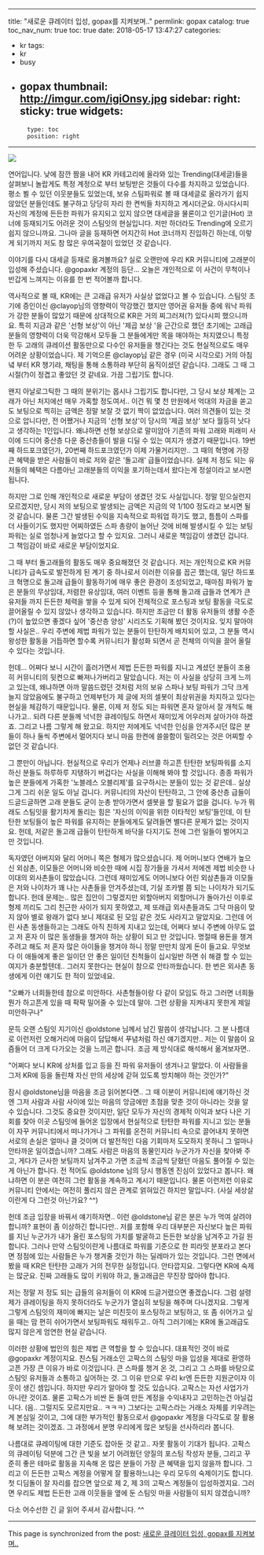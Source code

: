 
---
title: "새로운 큐레이터 입성, gopax를 지켜보며.."
permlink: gopax
catalog: true
toc_nav_num: true
toc: true
date: 2018-05-17 13:47:27
categories:
- kr
tags:
- kr
- busy
- gopax
thumbnail: http://imgur.com/igiOnsy.jpg
sidebar:
    right:
        sticky: true
widgets:
    -
        type: toc
        position: right
---


![](http://imgur.com/igiOnsy.jpg)

연어입니다. 낮에 잠깐 짬을 내어 KR 카테고리에 올라와 있는 Trending(대세글)들을 살펴보니 놀랍게도 특정 계정으로 부터 보팅받은 것들이 다수를 차지하고 있었습니다. 평소 뵐 수 있던 이웃분들도 있었는데, 보유 스팀파워로 볼 때 대세글로 올라가기 쉽지 않았던 분들인데도 불구하고 당당히 자리 한 켠씩들 차지하고 계시더군요. 아시다시피 자신의 계정에 든든한 파워가 유지되고 있지 않으면 대세글을 물론이고 인기글(Hot) 코너에 등재되기도 어려운 것이 스팀잇의 현실입니다. 저만 하더라도 Trending에 오르기 쉽지 않으니까요. 그나마 글을 등재하면 어지간히 Hot 코너까지 진입하긴 하는데, 이렇게 되기까지 저도 참 많은 우여곡절이 있었던 것 같습니다.

이야기를 다시 대세글 등재로 옮겨볼까요? 실로 오랜만에 우리  KR 커뮤니티에 고래분이 입성해 주셨습니다. @gopaxkr 계정의 등단... 오늘은 개인적으로 이 사건이 무척이나 반갑게 느껴지는 이유를 한 번 적어볼까 합니다.

역사적으로 볼 때, KR에는 큰 고래급 유저가 사실상 없었다고 볼 수 있습니다. 스팀잇 초기에 증인이신 @clayop님의 영향력이 막강했긴 했지만 영어권 유저들 중에 워낙 파워가 강한 분들이 많았기 때문에 상대적으로 KR은 거의 찌그러져(?) 있다시피 했으니까요. 특히 지금과 같은 '선형 보상'이 아닌  '제곱 보상 '을 근간으로 했던 초기에는 고래급 분들의 영향력이 더욱 막강해서 모두들 그 분들에게만 목을 매야하는 처지였으니 특정 한 두 고래의 큐레이션 활동만으로 다수인 유저들을 챙긴다는 것도 현실적으로도 매우 어려운 상황이었습니다. 제 기억으론 @clayop님 같은 경우 (미국 시각으로) 거의 아침녘 부터 KR 챙기랴, 채팅을 통해 소통하랴 부단히 움직이셨던 같습니다. 그래도 그 때 그 시절(?)이 정겹고 좋았던 것 같네요. 가끔 그립기도 합니다.

왠지 아날로그틱한 그 때의 분위기는 몹시나 그립기도 합니다만, 그 당시 보상 체계는 고래가 아닌 처지에선 매우 가혹할 정도여서.. 이건 뭐 몇 천 만원에서 억대의 자금을 쏟고도 보팅으로 찍히는 금액은 정말 보잘 것 없기 짝이 없었습니다. 여러 의견들이 있는 것으로 압니다만, 전 어쨌거나 지금의 '선형 보상'이 당시의 '제곱 보상' 보다 월등히 낫다고 생각하는 1인입니다. 왜냐하면 선형 보상으로 말미암아 기존의 파워 고래와 피래미 사이에 드디어 중산층 다운 중산층들이 발을 디딜 수 있는 여지가 생겼기 때문입니다. 19번째 하드포크였던가, 20번째 하드포크였던가 이제 가물거리지만.. 그 때의 혁명에 가장 큰 혜택을 받은 사람들이 바로 저와 같은 '돌고래' 급들이었습니다. 실제 저 정도 되는 유저들의 혜택은 다름아닌 고래분들의 이익을 포기하는데서 왔다는게 정설이라고 보시면 됩니다.

하지만 그로 인해 개인적으로 새로운 부담이 생겼던 것도 사실입니다. 정말 믿으실런지 모르겠지만, 당시 저의 보팅으로 발생되는 금액은 지금의 약 1/100 정도라고 보시면 될 것 같습니다. 물론 그간 발생된 수익을 지속적으로 파워업 하기도 했고, 틈틈이 스파를 더 사들이기도 했지만 어찌하였든 스파 총량이 늘어난 것에 비해 발생시킬 수 있는 보팅파워는 실로 엄청나게 늘었다고 할 수 있지요. 그러니 새로운 책임감이 생겼던 겁니다. 그 책임감이 바로 새로운 부담이었지요.

그 때 부터 돌고래들의 활동도 매우 중요해졌던 것 같습니다. 저는 개인적으로 KR 커뮤니티가 급속도로 발전하게 된 계기 중 하나로서 이러한 이유를 꼽곤 했는데, 일단 하드포크 혁명으로 돌고래 급들이 활동하기에 매우 좋은 환경이 조성되었고, 때마침 파워가 높은 분들의 무상임대, 저렴한 유상임대, 여러 이벤트 등을 통해 돌고래 급들과 연계가 큰 유저들 까지 든든한 체력을 쌓을 수 있게 되어 전체적으로 포스팅과 보팅 활동을 극도로 끌어올릴 수 있지 않았나 생각하고 있습니다. 하지만 조금만 더 활동 유저들의 생활 수준(?)이 높았으면 좋겠다 싶어 '중산층 양성' 시리즈도 기획해 봤던 것이지요. 잊지 말아야 할 사실은.. 우리 주변에 제법 파워가 있는 분들이 탄탄하게 배치되어 있고, 그 분들 역시 왕성한 활동을 거듭하면 할수록 커뮤니티가 활성화 되면서 곧 전체의 이익을 끌어 올릴 수 있다는 것입니다. 

헌데... 어쩌다 보니 시간이 흘러가면서 제법 든든한 파워를 지니고 계셨던 분들이 조용히 커뮤니티의 뒷켠으로 빠져나가버리고 말았습니다. 저는 이 사실을 상당히 크게 느끼고 있는데, 왜냐하면 아까 말씀드렸던 것처럼 저의 보유 스파나 보팅 파워가 그닥 크게 늘지 않았음에도 불구하고 언제부턴가 제 글에 저의 셀봇이 최상위권을 차지하고 있다는 현실을 체감하기 때문입니다. 물론, 이제 저 정도 되는 파워면 혼자 알아서 잘 개척도 해 나가고.. 되려 다른 분들께 넉넉한 큐레이팅도 하면서 재미있게 어우러져 살아가야 하겠죠. 그리고 나름 그렇게 해 왔고요. 하지만 저에게도 넉넉한 인심을 안겨주시던 많은 분들이 하나 둘씩 주변에서 멀어지다 보니 마음 한켠에 쓸쓸함이 밀려오는 것은 어찌할 수 없던 것 같습니다.

그 뿐만이 아닙니다. 현실적으로 우리가 언제나 러브콜 하고픈 탄탄한 보팅파워를 소지하신 분들도 하루하루 지탱하기 버겁다는 사실을 이해해 봐야 할 것입니다. 종종 파워가 높은 분들에게 가혹한 '노블레스 오블리제'를 요구하시는 분들이 있는 것 같은데.. 실상 그게 그리 쉬운 일도 아닐 겁니다. 커뮤니티의 자산이 탄탄하고, 그 안에 중산층 급들이 드글드글하면 고래 분들도 굳이 눈총 받아가면서 셀봇을 할 필요가 없을 겁니다. 누가 뭐래도 스팀잇을 활기차게 돌리는 힘은 '자신의 이익을 위한 이타적인 보팅'들인데, 이 탄탄한 보팅들이 높은 파워를 유지하는 분들에게도 달려들면 별다른 문제가 없는 것이지요. 헌데, 저같은 돌고래 급들이 탄탄하게 바닥을 다지기도 전에 그런 일들이 벌어지고 만 것입니다. 

독자였던 아버지와 달리 어머니 쪽은 형제가 많으셨습니다. 제 어머니보다 연배가 높으신 외삼촌, 이모들은 어머니와 비슷한 때에 시집 장가들을 가셔서 저에겐 제법 비슷한 나이대의 외사촌들이 많았습니다. 그런데 재미있게도 어머니보다 어린 외삼촌들과 이모들은 저와 나이차가 꽤 나는 사촌들을 안겨주셨는데, 기실 조카벌 쯤 되는 나이차가 되기도 합니다. 헌데 문제는.. 많은 집안이 그렇겠지만 외할아버지 외할머니가 돌아가신 이후로 형제 끼리도 그리 친근한 사이가 되지 못하였고, 제 또래급 외사촌들과도 그닥 마음이 맞지 않아 별로 왕래가 없다 보니 제대로 된 모임 같은 것도 사라지고 말았지요. 그런데 어린 사촌 동생들하고는 그래도 아직 친하게 지내고 있는데, 어쩌다 보니 주변에 아무도 없고 저 혼자 이 많은 동생들을 챙겨야 하는 상황이 되고 만 것입니다. 명절때 용돈을 챙겨주려고 해도 저 혼자 많은 아이들을 챙겨야 하니 정말 만만치 않게 돈이 들고요. 무엇보다 이 애들에게 좋은 일이던 안 좋은 일이던 친척들이 십시일반 하면 쉬 해결 할 수 있는 여지가 충분할텐데.. 그러지 못한다는 현실이 참으로 안타까웠습니다. 한 번은 외사촌 동생에게 이런 얘기도 한 적이 있었네요.

"오빠가 너희들한테 참으로 미안하다. 사촌형들이랑 다 같이 모임도 하고 그러면 너희들 뭔가 하고픈게 있을 때 팍팍 밀어줄 수 있는데 말야. 그런 상황을 지켜내지 못한게 제일 미안하구나"

문득 오랜 스팀잇 지기이신 @oldstone 님께서 남긴 말씀이 생각납니다. 그 분 나름대로 이런저런 오해거리에 마음이 답답해서 푸념처럼 하신 얘기겠지만.. 저는 이 말씀이 요즘들어 더 크게 다가오는 것을 느끼곤 합니다. 조금 제 방식대로 해석해서 옮겨보자면..

"어쩌다 보니 KR에 상처를 입고 등을 진 파워 유저들이 생겨나고 말았다. 이 사람들을 그저 KR에 등을 돌린채 자신 만의 세상에 갇혀 있도록 방치해야 하는 것인가?"

잠시 @oldstone님을 마음을 조금 읽어본다면.. 그 때 이분이 커뮤니티에 얘기하신 것엔 그저 사람과 사람 사이에 있는 마음의 앙금에만 초점을 맞춘 것이 아니라는 것을 알 수 있습니다. 그것도 중요한 것이지만, 일단 모두가 자신의 경제적 이익과 보다 나은 기회를 찾아 이곳 스팀잇에 들어온 입장에서 현실적으로 탄탄한 파워를 지니고 있는 분들이 자꾸 커뮤니티에서 떠나가거나 그 파워를 온전히 커뮤니티 속으로 끌어내지 못하면 서로의 손실은 얼마나 클 것이며 더 발전적인 다음 기회마저 도모하지 못하니 그 얼마나 안타까운 일이겠습니까? 그래도 사람은 마음의 동물인지라 누군가가 자신을 찾아봐 주고, 게다가 근사한 보팅까지 남겨주고 가면 조금씩 조금씩 닫혔던 마음도 풀어질 수 있는게 아닌가 합니다. 전 적어도 @oldstone 님의 당시 행동엔 진심이 있었다고 봅니다. 왜냐하면 이 분은 여전히 그런 활동을 계속하고 계시기 때문입니다. 물론 이런저런 이유로 커뮤니티 안에서는 여전히 풀리지 않은 관계로 얽혀있긴 하지만 말입니다. (사실 세상살이란게 다 그런것 아닌가요? ^^) 

헌데 조금 입장을 바꿔서 얘기하자면.. 이런 @oldstone님 같은 분은 누가 먹여 살려야 합니까? 표현이 좀 이상하긴 합니다만.. 저를 포함해 우리 대부분은 자신보다 높은 파워를 지닌 누군가가 내가 올린 포스팅의 가치를 발굴하고 든든한 보상을 남겨주고 가길 원합니다. 그러나 만약 스팀잇이란게 나름대로 파워를 기준으로 한 피라밋 분포라고 본다면 정점에 있는 사람들은 누가 챙겨줄 것인가 하는 딜레마가 있는 것입니다. 그런 면에서 봤을 때 KR은 탄탄한 고래가 거의 전무한 실정입니다. 안타깝지요. 그렇다면 KR에 숙제는 많군요. 진짜 고래들도 많이 키워야 하고, 돌고래급은 무진장 많아야 합니다. 

저는 정말 저 정도 되는 급들의 유저들이 이 KR에 드글거렸으면 좋겠습니다. 그럼 설령 제가 큐레이팅을 하지 못하더라도 누군가가 열심히 보팅을 해주며 다니겠지요. 그렇게 그렇게 스팀잇의 재미에 빠지는 날은 미친듯이 포스팅하고 보팅하고, 또 좀 쉬어가고 싶을 때는 맘 편히 쉬어가면서 보팅파워도 채워두고.. 아직 그러기에는 KR에 돌고래급도 많지 않은게 엄연한 현실 같습니다.

이러한 상황에 법인의 힘은 제법 큰 역할을 할 수 있습니다. 대표적인 것이 바로 @gopaxkr 계정이지요. 친스팀 거래소인 고팍스의 스팀잇 마을 입성을 제대로 환영하고픈 가장 큰 이유가 바로 이것입니다. 큰 스파를 챙겨 온 것, 그리고 그 스파를 바탕으로 스팀잇 유저들과 소통하고 싶어하는 것. 그 이유 만으로 우리 kr엔 든든한 지원군이자 이웃이 생긴 셈입니다. 하지만 우리가 알아야 할 것도 있습니다. 고팍스는 자선 사업가가 아니란 것이죠. 물론 고팍스가 비싼 돈 들여 만든 계정을 수익내자고 고민하는건 아닐겁니다. (음.. 그럴지도 모르지만요.. ㅋㅋㅋ) 그보다는 고팍스라는 거래소 자체를 키우려는게 본심일 것이고, 그에 대한 부가적인 활동으로서 @gopaxkr 계정을 다각도로 잘 활용해 보려는 것이겠죠. 그 과정에서 분명 우리에게 많은 보팅을 선사하리라 봅니다.

나름대로 큐레이팅에 대한 기준도 잡아둔 것 같고.. 자못 활동이 기대가 됩니다. 고팍스의 큐레이팅 덕분에 그간 큰 빛을 보기 어려웠던 양질의 포스팅 작성자 분들, 그리고 꾸준히 좋은 테마로 활동을 지속해 온 많은 분들이 가장 큰 혜택을 입지 않을까 합니다. 그리고 이 든든한 고팍스 계정을 어떻게 잘 활용하느냐는 우리 모두의 숙제이기도 합니다. 첫 디딤돌이 잘 자리를 잡으면 앞으로 제 2, 제 3의 고팍스 계정들이 입성하겠지요. 그러면 우리도 제법 든든한 고래 이웃들을 옆에 둔 스팀잇 마을 사람들이 되지 않겠습니까?

다소 어수선한 긴 글 읽어 주셔서 감사합니다. ^^

- - -

This page is synchronized from the post: [새로운 큐레이터 입성, gopax를 지켜보며..](https://steemit.com/@jack8831/gopax)
